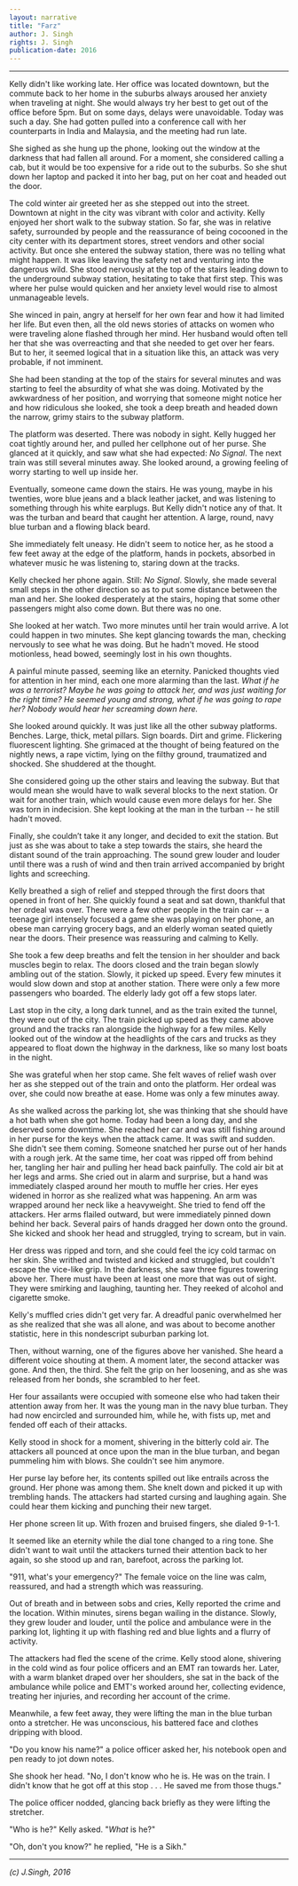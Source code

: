 ```yaml
---
layout: narrative
title: "Farz"
author: J. Singh
rights: J. Singh
publication-date: 2016
---
```


---
Kelly didn't like working late. Her office was located downtown, but the commute back to her home in the suburbs always aroused her anxiety when traveling at night. She would always try her best to get out of the office before 5pm. But on some days, delays were unavoidable. Today was such a day. She had gotten pulled into a conference call with her counterparts in India and Malaysia, and the meeting had run late.

She sighed as she hung up the phone, looking out the window at the darkness that had fallen all around. For a moment, she considered calling a cab, but it would be too expensive for a ride out to the suburbs. So she shut down her laptop and packed it into her bag, put on her coat and headed out the door.

The cold winter air greeted her as she stepped out into the street. Downtown at night in the city was vibrant with color and activity. Kelly enjoyed her short walk to the subway station. So far, she was in relative safety, surrounded by people and the reassurance of being cocooned in the city center with its department stores, street vendors and other social activity. But once she entered the subway station, there was no telling what might happen. It was like leaving the safety net and venturing into the dangerous wild. She stood nervously at the top of the stairs leading down to the underground subway station, hesitating to take that first step. This was where her pulse would quicken and her anxiety level would rise to almost unmanageable levels.

She winced in pain, angry at herself for her own fear and how it had limited her life. But even then, all the old news stories of attacks on women who were traveling alone flashed through her mind. Her husband would often tell her that she was overreacting and that she needed to get over her fears. But to her, it seemed logical that in a situation like this, an attack was very probable, if not imminent.

She had been standing at the top of the stairs for several minutes and was starting to feel the absurdity of what she was doing. Motivated by the awkwardness of her position, and worrying that someone might notice her and how ridiculous she looked, she took a deep breath and headed down the narrow, grimy stairs to the subway platform.

The platform was deserted. There was nobody in sight. Kelly hugged her coat tightly around her, and pulled her cellphone out of her purse. She glanced at it quickly, and saw what she had expected: *No Signal*. The next train was still several minutes away. She looked around, a growing feeling of worry starting to well up inside her.

Eventually, someone came down the stairs. He was young, maybe in his twenties, wore blue jeans and a black leather jacket, and was listening to something through his white earplugs. But Kelly didn't notice any of that. It was the turban and beard that caught her attention. A large, round, navy blue turban and a flowing black beard.

She immediately felt uneasy. He didn't seem to notice her, as he stood a few feet away at the edge of the platform, hands in pockets, absorbed in whatever music he was listening to, staring down at the tracks.

Kelly checked her phone again. Still: *No Signal*. Slowly, she made several small steps in the other direction so as to put some distance between the man and her. She looked desperately at the stairs, hoping that some other passengers might also come down. But there was no one.

She looked at her watch. Two more minutes until her train would arrive. A lot could happen in two minutes. She kept glancing towards the man, checking nervously to see what he was doing. But he hadn't moved. He stood motionless, head bowed, seemingly lost in his own thoughts.

A painful minute passed, seeming like an eternity. Panicked thoughts vied for attention in her mind, each one more alarming than the last. *What if he was a terrorist? Maybe he was going to attack her, and was just waiting for the right time? He seemed young and strong, what if he was going to rape her? Nobody would hear her screaming down here.*

She looked around quickly. It was just like all the other subway platforms. Benches. Large, thick, metal pillars. Sign boards. Dirt and grime. Flickering fluorescent lighting. She grimaced at the thought of being featured on the nightly news, a rape victim, lying on the filthy ground, traumatized and shocked. She shuddered at the thought.

She considered going up the other stairs and leaving the subway. But that would mean she would have to walk several blocks to the next station. Or wait for another train, which would cause even more delays for her. She was torn in indecision. She kept looking at the man in the turban -- he still hadn't moved.

Finally, she couldn’t take it any longer, and decided to exit the station. But just as she was about to take a step towards the stairs, she heard the distant sound of the train approaching. The sound grew louder and louder until there was a rush of wind and then train arrived accompanied by bright lights and screeching.

Kelly breathed a sigh of relief and stepped through the first doors that opened in front of her. She quickly found a seat and sat down, thankful that her ordeal was over. There were a few other people in the train car -- a teenage girl intensely focused a game she was playing on her phone, an obese man carrying grocery bags, and an elderly woman seated quietly near the doors. Their presence was reassuring and calming to Kelly.

She took a few deep breaths and felt the tension in her shoulder and back muscles begin to relax. The doors closed and the train began slowly ambling out of the station. Slowly, it picked up speed. Every few minutes it would slow down and stop at another station. There were only a few more passengers who boarded. The elderly lady got off a few stops later.

Last stop in the city, a long dark tunnel, and as the train exited the tunnel, they were out of the city. The train picked up speed as they came above ground and the tracks ran alongside the highway for a few miles. Kelly looked out of the window at the headlights of the cars and trucks as they appeared to float down the highway in the darkness, like so many lost boats in the night.

She was grateful when her stop came. She felt waves of relief wash over her as she stepped out of the train and onto the platform. Her ordeal was over, she could now breathe at ease. Home was only a few minutes away.

As she walked across the parking lot, she was thinking that she should have a hot bath when she got home. Today had been a long day, and she deserved some downtime. She reached her car and was still fishing around in her purse for the keys when the attack came. It was swift and sudden. She didn't see them coming. Someone snatched her purse out of her hands with a rough jerk. At the same time, her coat was ripped off from behind her, tangling her hair and pulling her head back painfully. The cold air bit at her legs and arms. She cried out in alarm and surprise, but a hand was immediately clasped around her mouth to muffle her cries. Her eyes widened in horror as she realized what was happening. An arm was wrapped around her neck like a heavyweight. She tried to fend off the attackers. Her arms flailed outward, but were immediately pinned down behind her back. Several pairs of hands dragged her down onto the ground. She kicked and shook her head and struggled, trying to scream, but in vain.

Her dress was ripped and torn, and she could feel the icy cold tarmac on her skin. She writhed and twisted and kicked and struggled, but couldn't escape the vice-like grip. In the darkness, she saw three figures towering above her. There must have been at least one more that was out of sight. They were smirking and laughing, taunting her. They reeked of alcohol and cigarette smoke.

Kelly's muffled cries didn't get very far. A dreadful panic overwhelmed her as she realized that she was all alone, and was about to become another statistic, here in this nondescript suburban parking lot.

Then, without warning, one of the figures above her vanished. She heard a different voice shouting at them. A moment later, the second attacker was gone. And then, the third. She felt the grip on her loosening, and as she was released from her bonds, she scrambled to her feet.

Her four assailants were occupied with someone else who had taken their attention away from her. It was the young man in the navy blue turban. They had now encircled and surrounded him, while he, with fists up, met and fended off each of their attacks.

Kelly stood in shock for a moment, shivering in the bitterly cold air. The attackers all pounced at once upon the man in the blue turban, and began pummeling him with blows. She couldn't see him anymore.

Her purse lay before her, its contents spilled out like entrails across the ground. Her phone was among them. She knelt down and picked it up with trembling hands. The attackers had started cursing and laughing again. She could hear them kicking and punching their new target.

Her phone screen lit up. With frozen and bruised fingers, she dialed 9-1-1.

It seemed like an eternity while the dial tone changed to a ring tone. She didn't want to wait until the attackers turned their attention back to her again, so she stood up and ran, barefoot, across the parking lot.

"911, what's your emergency?" The female voice on the line was calm, reassured, and had a strength which was reassuring.

Out of breath and in between sobs and cries, Kelly reported the crime and the location. Within minutes, sirens began wailing in the distance. Slowly, they grew louder and louder, until the police and ambulance were in the parking lot, lighting it up with flashing red and blue lights and a flurry of activity.

The attackers had fled the scene of the crime. Kelly stood alone, shivering in the cold wind as four police officers and an EMT ran towards her. Later, with a warm blanket draped over her shoulders, she sat in the back of the ambulance while police and EMT's worked around her, collecting evidence, treating her injuries, and recording her account of the crime.

Meanwhile, a few feet away, they were lifting the man in the blue turban onto a stretcher. He was unconscious, his battered face and clothes dripping with blood.

"Do you know his name?" a police officer asked her, his notebook open and pen ready to jot down notes.

She shook her head. "No, I don't know who he is. He was on the train. I didn't know that he got off at this stop . . . He saved me from those thugs."

The police officer nodded, glancing back briefly as they were lifting the stretcher.

"Who is he?" Kelly asked. "*What* is he?"

"Oh, don't you know?" he replied, "He is a Sikh."

---

*(c) J.Singh, 2016*
